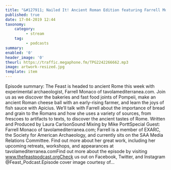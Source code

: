 ```yaml
---
title: "&#127911; Nailed It! Ancient Roman Edition featuring Farrell Monaco"
published: true
date: 17-04-2019 12:44
taxonomy:
    category:
         - stream
    tag:
         - podcasts
summary:
enabled: '0'
header_image: '0'
theurl: https://traffic.megaphone.fm/TPG2242266662.mp3
image: artwork-resized.jpg
template: item
---
```

 
Episode summary: The Feast is headed to ancient Rome this week with experimental archaeologist, Farrell Monaco of tavolamediterranea.com. Join us as we discover the bakeries and fast food joints of Pompeii, make an ancient Roman cheese ball with an early-rising farmer, and learn the joys of fish sauce with Apicius. We’ll talk with Farrell about the importance of bread and grain to the Romans and how she uses a variety of sources, from frescoes to artifacts to texts, to discover the ancient tastes of Rome. Written and Produced by Laura CarlsonSound Mixing by Mike PorttSpecial Guest: Farrell Monaco of tavolamediterranea.com; Farrell is a member of EXARC, the Society for American Archaeology, and currently sits on the SAA Media Relations Committee. Find out more about her great work, including her upcoming retreats, workshops, and appearances at tavolamediterranea.comFind out more about the episode by visiting www.thefeastpodcast.orgCheck us out on Facebook, Twitter, and Instagram @Feast_Podcast.Episode cover image courtesy of…
